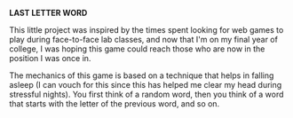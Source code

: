 **LAST LETTER WORD**

This little project was inspired by the times spent looking for web games to play during face-to-face lab classes, and now that I'm on my final year of college, I was hoping this game could reach those who are now in the position I was once in. 

The mechanics of this game is based on a technique that helps in falling asleep (I can vouch for this since this has helped me clear my head during stressful nights). You first think of a random word, then you think of a word that starts with the letter of the previous word, and so on.
